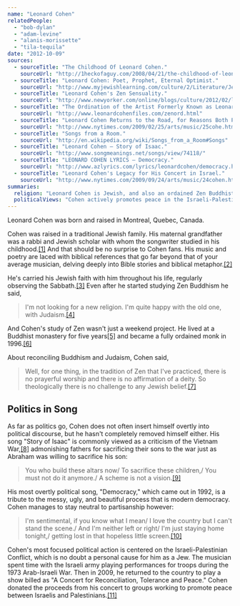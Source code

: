 ```yaml
---
name: "Leonard Cohen"
relatedPeople:
  - "bob-dylan"
  - "adam-levine"
  - "alanis-morissette"
  - "tila-tequila"
date: "2012-10-09"
sources:
  - sourceTitle: "The Childhood Of Leonard Cohen."
    sourceUrl: "http://1heckofaguy.com/2008/04/21/the-childhood-of-leonard-cohen/"
  - sourceTitle: "Leonard Cohen: Poet, Prophet, Eternal Optimist."
    sourceUrl: "http://www.myjewishlearning.com/culture/2/Literature/Jewish_American_Literature/Into_the_Literary_Mainstream/Leonard_Cohen.shtml"
  - sourceTitle: "Leonard Cohen's Zen Sensuality."
    sourceUrl: "http://www.newyorker.com/online/blogs/culture/2012/02/leonard-cohens-zen-sensuality.html"
  - sourceTitle: "The Ordination of the Artist Formerly Known as Leonard Cohen."
    sourceUrl: "http://www.leonardcohenfiles.com/zenord.html"
  - sourceTitle: "Leonard Cohen Returns to the Road, for Reasons Both Practical and Spiritual."
    sourceUrl: "http://www.nytimes.com/2009/02/25/arts/music/25cohe.html?_r=2&src=SkimME&"
  - sourceTitle: "Songs from a Room."
    sourceUrl: "http://en.wikipedia.org/wiki/Songs_from_a_Room#Songs"
  - sourceTitle: "Leonard Cohen – Story of Isaac."
    sourceUrl: "http://www.songmeanings.net/songs/view/74118/"
  - sourceTitle: "LEONARD COHEN LYRICS – Democracy."
    sourceUrl: "http://www.azlyrics.com/lyrics/leonardcohen/democracy.html"
  - sourceTitle: "Leonard Cohen's Legacy for His Concert in Israel."
    sourceUrl: "http://www.nytimes.com/2009/09/24/arts/music/24cohen.html"
summaries:
  religion: "Leonard Cohen is Jewish, and also an ordained Zen Buddhist monk."
  politicalViews: "Cohen actively promotes peace in the Israeli-Palestinian conflict."
---
```


Leonard Cohen was born and raised in Montreal, Quebec, Canada.

Cohen was raised in a traditional Jewish family. His maternal grandfather was a rabbi and Jewish scholar with whom the songwriter studied in his childhood.<a class="source-citation" href="#http%3A%2F%2F1heckofaguy.com%2F2008%2F04%2F21%2Fthe-childhood-of-leonard-cohen%2F" title="The Childhood Of Leonard Cohen.">[1]</a> And that should be no surprise to Cohen fans. His music and poetry are laced with biblical references that go far beyond that of your average musician, delving deeply into Bible stories and biblical metaphor.<a class="source-citation" href="#http%3A%2F%2Fwww.myjewishlearning.com%2Fculture%2F2%2FLiterature%2FJewish_American_Literature%2FInto_the_Literary_Mainstream%2FLeonard_Cohen.shtml" title="Leonard Cohen: Poet, Prophet, Eternal Optimist.">[2]</a>

He's carried his Jewish faith with him throughout his life, regularly observing the Sabbath.<a class="source-citation" href="#http%3A%2F%2Fwww.myjewishlearning.com%2Fculture%2F2%2FLiterature%2FJewish_American_Literature%2FInto_the_Literary_Mainstream%2FLeonard_Cohen.shtml" title="Leonard Cohen: Poet, Prophet, Eternal Optimist.">[3]</a> Even after he started studying Zen Buddhism he said,

>I'm not looking for a new religion. I'm quite happy with the old one, with Judaism.<a class="source-citation" href="#http%3A%2F%2Fwww.myjewishlearning.com%2Fculture%2F2%2FLiterature%2FJewish_American_Literature%2FInto_the_Literary_Mainstream%2FLeonard_Cohen.shtml" title="Leonard Cohen: Poet, Prophet, Eternal Optimist.">[4]</a>

And Cohen's study of Zen wasn't just a weekend project. He lived at a Buddhist monastery for five years<a class="source-citation" href="#http%3A%2F%2Fwww.newyorker.com%2Fonline%2Fblogs%2Fculture%2F2012%2F02%2Fleonard-cohens-zen-sensuality.html" title="Leonard Cohen&apos;s Zen Sensuality.">[5]</a> and became a fully ordained monk in 1996.<a class="source-citation" href="#http%3A%2F%2Fwww.leonardcohenfiles.com%2Fzenord.html" title="The Ordination of the Artist Formerly Known as Leonard Cohen.">[6]</a>

About reconciling Buddhism and Judaism, Cohen said,

>Well, for one thing, in the tradition of Zen that I've practiced, there is no prayerful worship and there is no affirmation of a deity. So theologically there is no challenge to any Jewish belief.<a class="source-citation" href="#http%3A%2F%2Fwww.nytimes.com%2F2009%2F02%2F25%2Farts%2Fmusic%2F25cohe.html%3F_r%3D2%26src%3DSkimME%26" title="Leonard Cohen Returns to the Road, for Reasons Both Practical and Spiritual.">[7]</a>

## 

## Politics in Song

As far as politics go, Cohen does not often insert himself overtly into political discourse, but he hasn't completely removed himself either. His song "Story of Isaac" is commonly viewed as a criticism of the Vietnam War,<a class="source-citation" href="#http%3A%2F%2Fen.wikipedia.org%2Fwiki%2FSongs_from_a_Room%23Songs" title="Songs from a Room.">[8]</a> admonishing fathers for sacrificing their sons to the war just as Abraham was willing to sacrifice his son:

>You who build these altars now/ To sacrifice these children,/ You must not do it anymore./ A scheme is not a vision.<a class="source-citation" href="#http%3A%2F%2Fwww.songmeanings.net%2Fsongs%2Fview%2F74118%2F" title="Leonard Cohen – Story of Isaac.">[9]</a>

His most overtly political song, "Democracy," which came out in 1992, is a tribute to the messy, ugly, and beautiful process that is modern democracy. Cohen manages to stay neutral to partisanship however:

>I'm sentimental, if you know what I mean/ I love the country but I can't stand the scene./ And I'm neither left or right/ I'm just staying home tonight,/ getting lost in that hopeless little screen.<a class="source-citation" href="#http%3A%2F%2Fwww.azlyrics.com%2Flyrics%2Fleonardcohen%2Fdemocracy.html" title="LEONARD COHEN LYRICS – Democracy.">[10]</a>

Cohen's most focused political action is centered on the Israeli-Palestinian Conflict, which is no doubt a personal cause for him as a Jew. The musician spent time with the Israeli army playing performances for troops during the 1973 Arab-Israeli War. Then in 2009, he returned to the country to play a show billed as "A Concert for Reconciliation, Tolerance and Peace." Cohen donated the proceeds from his concert to groups working to promote peace between Israelis and Palestinians.<a class="source-citation" href="#http%3A%2F%2Fwww.nytimes.com%2F2009%2F09%2F24%2Farts%2Fmusic%2F24cohen.html" title="Leonard Cohen&apos;s Legacy for His Concert in Israel.">[11]</a>